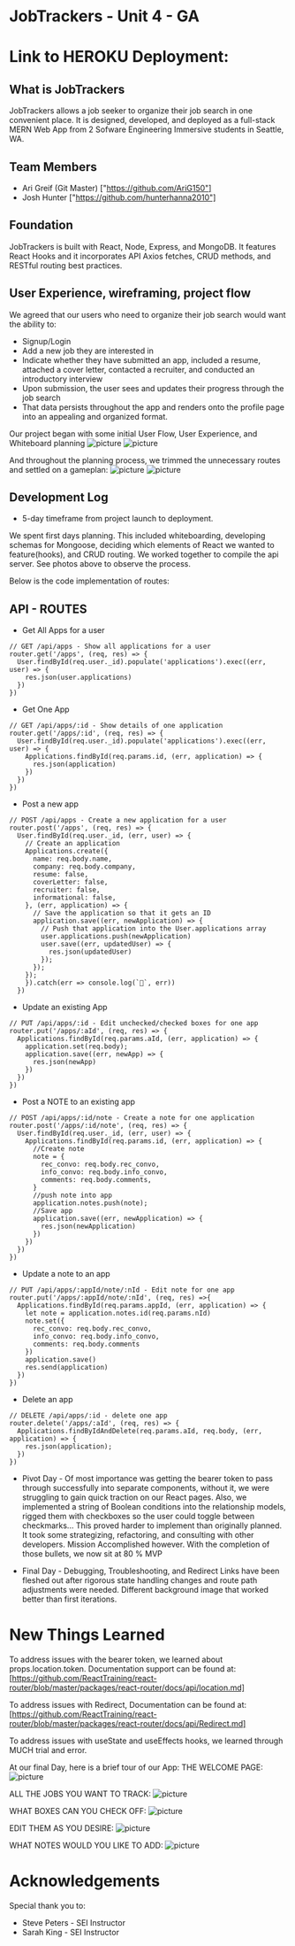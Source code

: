 # JobTrackers - Unit 4 - GA

# Link to HEROKU Deployment:

## What is JobTrackers
JobTrackers allows a job seeker to organize their job search in one convenient place. It is designed, developed, and deployed as a full-stack MERN Web App from 2 Sofware Engineering Immersive students in Seattle, WA.

## Team Members

* Ari Greif (Git Master) ["https://github.com/AriG150"]
* Josh Hunter ["https://github.com/hunterhanna2010"]

## Foundation

JobTrackers is built with React, Node, Express, and MongoDB. It features React Hooks and it incorporates API Axios fetches, CRUD methods, and RESTful routing best practices.

## User Experience, wireframing, project flow

We agreed that our users who need to organize their job search would want the ability to: 
* Signup/Login
* Add a new job they are interested in
* Indicate whether they have submitted an app, included a resume, attached a cover letter, contacted a recruiter, and conducted an introductory interview
* Upon submission, the user sees and updates their progress through the job search
* That data persists throughout the app and renders onto the profile page into an appealing and organized format.


Our project began with some initial User Flow, User Experience, and Whiteboard planning
![picture](img/UNADJUSTEDNONRAW_thumb_43.jpg)
![picture](img/UNADJUSTEDNONRAW_thumb_44.jpg)

And throughout the planning process, we trimmed the unnecessary routes and settled on a gameplan:
![picture](img/UNADJUSTEDNONRAW_thumb_45.jpg)
![picture](img/UNADJUSTEDNONRAW_thumb_46.jpg)


## Development Log

* 5-day timeframe from project launch to deployment. 

We spent first days planning. This included whiteboarding, developing schemas for Mongoose, deciding which elements of React we wanted to feature(hooks), and CRUD routing.  We worked together to compile the api server. See photos above to observe the process.

Below is the code implementation of routes:
## API - ROUTES
* Get All Apps for a user
```
// GET /api/apps - Show all applications for a user 
router.get('/apps', (req, res) => {
  User.findById(req.user._id).populate('applications').exec((err, user) => {
    res.json(user.applications)
  })
})
```
* Get One App
```
// GET /api/apps/:id - Show details of one application 
router.get('/apps/:id', (req, res) => {
  User.findById(req.user._id).populate('applications').exec((err, user) => {
    Applications.findById(req.params.id, (err, application) => {
      res.json(application)
    })
  })
})
```
* Post a new app
```
// POST /api/apps - Create a new application for a user 
router.post('/apps', (req, res) => {
  User.findById(req.user._id, (err, user) => {
    // Create an application
    Applications.create({
      name: req.body.name,
      company: req.body.company,
      resume: false,
      coverLetter: false,
      recruiter: false,
      informational: false,
    }, (err, application) => {
      // Save the application so that it gets an ID
      application.save((err, newApplication) => {
        // Push that application into the User.applications array
        user.applications.push(newApplication)
        user.save((err, updatedUser) => {
          res.json(updatedUser)
        });
      });
    });
    }).catch(err => console.log(`🚨`, err))
  })
```

* Update an existing App
```
// PUT /api/apps/:id - Edit unchecked/checked boxes for one app
router.put('/apps/:aId', (req, res) => {
  Applications.findById(req.params.aId, (err, application) => {
    application.set(req.body);
    application.save((err, newApp) => {
      res.json(newApp)
    })
  })
})
```

* Post a NOTE to an existing app
```
// POST /api/apps/:id/note - Create a note for one application 
router.post('/apps/:id/note', (req, res) => {
  User.findById(req.user._id, (err, user) => {
    Applications.findById(req.params.id, (err, application) => {
      //Create note
      note = {
        rec_convo: req.body.rec_convo,
        info_convo: req.body.info_convo,
        comments: req.body.comments,
      }
      //push note into app
      application.notes.push(note);
      //Save app
      application.save((err, newApplication) => {
        res.json(newApplication)
      })
    })
  })
})
```

* Update a note to an app
```
// PUT /api/apps/:appId/note/:nId - Edit note for one app 
router.put('/apps/:appId/note/:nId', (req, res) =>{
  Applications.findById(req.params.appId, (err, application) => {
    let note = application.notes.id(req.params.nId)
    note.set({
      rec_convo: req.body.rec_convo,
      info_convo: req.body.info_convo,
      comments: req.body.comments
    })
    application.save()
    res.send(application)
  })
})
```

* Delete an app
```
// DELETE /api/apps/:id - delete one app
router.delete('/apps/:aId', (req, res) => {
  Applications.findByIdAndDelete(req.params.aId, req.body, (err, application) => {
    res.json(application);
  })
})
```

* Pivot Day - Of most importance was getting the bearer token to pass through successfully into separate components, without it, we were struggling to gain quick traction on our React pages. Also, we implemented a string of Boolean conditions into the relationship models, rigged them with checkboxes so the user could toggle between checkmarks... This proved harder to implement than originally planned. It took some strategizing, refactoring, and consulting with other developers. Mission Accomplished however. With the completion of those bullets, we now sit at 80 % MVP

* Final Day - Debugging, Troubleshooting, and Redirect Links have been fleshed out after rigorous state handling changes and route path adjustments were needed. Different background image that worked better than first iterations.

# New Things Learned
To address issues with the bearer token, we learned about props.location.token.
Documentation support can be found at:
[https://github.com/ReactTraining/react-router/blob/master/packages/react-router/docs/api/location.md]

To address issues with Redirect, Documentation can be found at:
[https://github.com/ReactTraining/react-router/blob/master/packages/react-router/docs/api/Redirect.md]

To address issues with useState and useEffects hooks, we learned through MUCH trial and error.

At our final Day, here is a brief tour of our App:
THE WELCOME PAGE: ![picture](./img/WelcomePage.png)

ALL THE JOBS YOU WANT TO TRACK: 
![picture](./img/Jobs.png)

WHAT BOXES CAN YOU CHECK OFF: 
![picture](./img/Tour.png)

EDIT THEM AS YOU DESIRE: 
![picture](./img/Checkboxes.png)

WHAT NOTES WOULD YOU LIKE TO ADD: 
![picture](./img/Notes.png)





# Acknowledgements
Special thank you to:
* Steve Peters - SEI Instructor
* Sarah King - SEI Instructor
